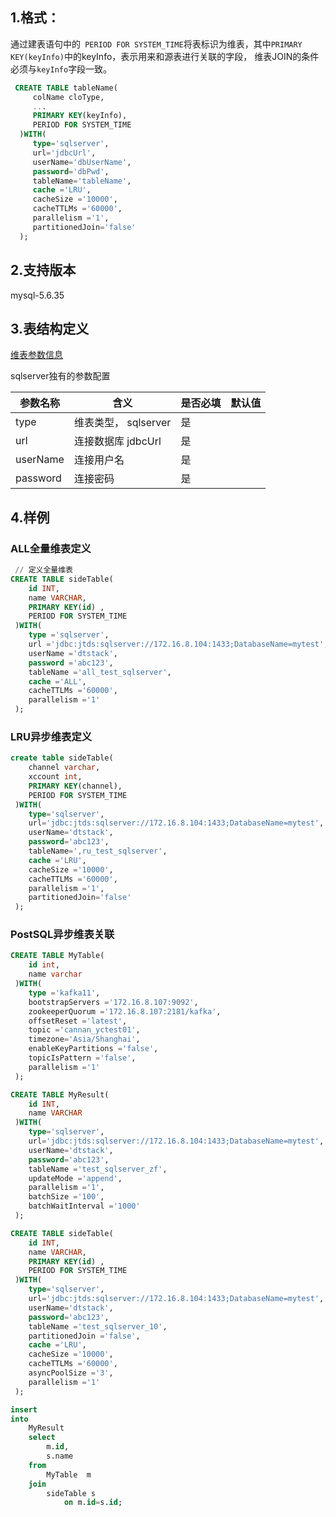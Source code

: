 ## 1.格式：

通过建表语句中的` PERIOD FOR SYSTEM_TIME`将表标识为维表，其中`PRIMARY KEY(keyInfo)`中的keyInfo，表示用来和源表进行关联的字段，
  维表JOIN的条件必须与`keyInfo`字段一致。

```sql
 CREATE TABLE tableName(
     colName cloType,
     ...
     PRIMARY KEY(keyInfo),
     PERIOD FOR SYSTEM_TIME
  )WITH(
     type='sqlserver',
     url='jdbcUrl',
     userName='dbUserName',
     password='dbPwd',
     tableName='tableName',
     cache ='LRU',
     cacheSize ='10000',
     cacheTTLMs ='60000',
     parallelism ='1',
     partitionedJoin='false'
  );
```

## 2.支持版本

 mysql-5.6.35

## 3.表结构定义

 [维表参数信息](docs/plugin/sideParams.md)

sqlserver独有的参数配置

| 参数名称 | 含义                 | 是否必填 | 默认值 |
| -------- | -------------------- | -------- | ------ |
| type     | 维表类型， sqlserver | 是       |        |
| url      | 连接数据库 jdbcUrl   | 是       |        |
| userName | 连接用户名           | 是       |        |
| password | 连接密码             | 是       |        |

## 4.样例

### ALL全量维表定义

```sql
 // 定义全量维表
CREATE TABLE sideTable(
    id INT,
    name VARCHAR,
    PRIMARY KEY(id) ,
    PERIOD FOR SYSTEM_TIME
 )WITH(
    type ='sqlserver',
    url ='jdbc:jtds:sqlserver://172.16.8.104:1433;DatabaseName=mytest',
    userName ='dtstack',
    password ='abc123',
    tableName ='all_test_sqlserver',
    cache ='ALL',
    cacheTTLMs ='60000',
    parallelism ='1'
 );
```


### LRU异步维表定义

```sql
create table sideTable(
    channel varchar,
    xccount int,
    PRIMARY KEY(channel),
    PERIOD FOR SYSTEM_TIME
 )WITH(
    type='sqlserver',
    url='jdbc:jtds:sqlserver://172.16.8.104:1433;DatabaseName=mytest',
    userName='dtstack',
    password='abc123',
    tableName=',ru_test_sqlserver',
    cache ='LRU',
    cacheSize ='10000',
    cacheTTLMs ='60000',
    parallelism ='1',
    partitionedJoin='false'
 );


```

### PostSQL异步维表关联

```sql
CREATE TABLE MyTable(
    id int,
    name varchar
 )WITH(
    type ='kafka11',
    bootstrapServers ='172.16.8.107:9092',
    zookeeperQuorum ='172.16.8.107:2181/kafka',
    offsetReset ='latest',
    topic ='cannan_yctest01',
    timezone='Asia/Shanghai',
    enableKeyPartitions ='false',
    topicIsPattern ='false',
    parallelism ='1'
 );

CREATE TABLE MyResult(
    id INT,
    name VARCHAR
 )WITH(
    type='sqlserver',
    url='jdbc:jtds:sqlserver://172.16.8.104:1433;DatabaseName=mytest',
    userName='dtstack',
    password='abc123',
    tableName ='test_sqlserver_zf',
    updateMode ='append',
    parallelism ='1',
    batchSize ='100',
    batchWaitInterval ='1000'
 );

CREATE TABLE sideTable(
    id INT,
    name VARCHAR,
    PRIMARY KEY(id) ,
    PERIOD FOR SYSTEM_TIME
 )WITH(
    type='sqlserver',
    url='jdbc:jtds:sqlserver://172.16.8.104:1433;DatabaseName=mytest',
    userName='dtstack',
    password='abc123',
    tableName ='test_sqlserver_10',
    partitionedJoin ='false',
    cache ='LRU',
    cacheSize ='10000',
    cacheTTLMs ='60000',
    asyncPoolSize ='3',
    parallelism ='1'
 );

insert   
into
    MyResult
    select
        m.id,
        s.name     
    from
        MyTable  m    
    join
        sideTable s             
            on m.id=s.id;

```

